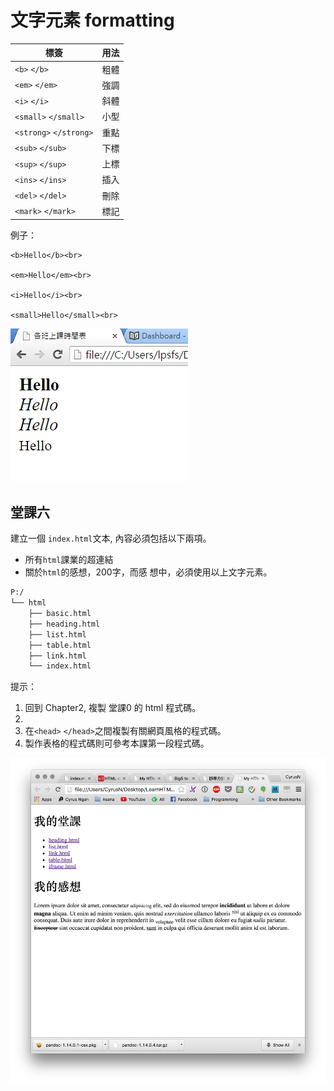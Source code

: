 # 文字元素 formatting

|    標簽    | 用法 |
|------------|------|
| `<b>`  `</b>`      | 粗體 |
| `<em>` `</em>`    | 強調 |
| `<i>`  `</i>`    | 斜體 |
| `<small>` `</small>`  | 小型 |
| `<strong>` `</strong>` | 重點 |
| `<sub>` `</sub>` | 下標 |
| `<sup>` `</sup>`   | 上標 |
| `<ins>` `</ins>`    | 插入 |
| `<del>`  `</del>`  | 刪除 |
| `<mark>` `</mark>`   | 標記 |

例子：
```
<b>Hello</b><br>

<em>Hello</em><br>

<i>Hello</i><br>

<small>Hello</small><br>
```
![](index03.png)
## 堂課六

建立一個 `index.html`文本, 內容必須包括以下兩項。
- 所有`html`課業的超連結
- 關於`html`的感想，200字，而感 想中，必須使用以上文字元素。

``` txt
P:/
└── html
    ├── basic.html
    ├── heading.html
    ├── list.html
    ├── table.html
    ├── link.html
    └── index.html
```

提示：
1. 回到 Chapter2, 複製 堂課0 的 html 程式碼。
2. 
2. 在`<head>` `</head>`之間複製有關網頁風格的程式碼。
3. 製作表格的程式碼則可參考本課第一段程式碼。

![index01](./image/index01.png)
